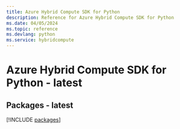 ```yaml
---
title: Azure Hybrid Compute SDK for Python
description: Reference for Azure Hybrid Compute SDK for Python
ms.date: 04/05/2024
ms.topic: reference
ms.devlang: python
ms.service: hybridcompute
---
```

# Azure Hybrid Compute SDK for Python - latest
## Packages - latest
[!INCLUDE [packages](hybrid-compute-index.md)]
